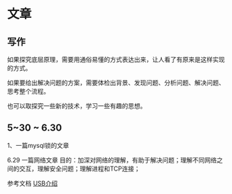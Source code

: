 # 文章

## 写作
如果探究底层原理，需要用通俗易懂的方式表达出来，让人看了有原来是这样实现的方式。

如果要给出解决问题的方案，需要体检出背景、发现问题、分析问题、解决问题、思考整个流程。


也可以取探究一些新的技术，学习一些有趣的思想。



## 5~30  ~ 6.30
1、一篇mysql锁的文章

6.29
一篇网络文章
目的：加深对网络的理解，有助于解决问题；理解不同网络之间的交互，理解安全问题；理解进程和TCP连接；


参考文档
[USB介绍](https://zhuanlan.zhihu.com/p/356863749)